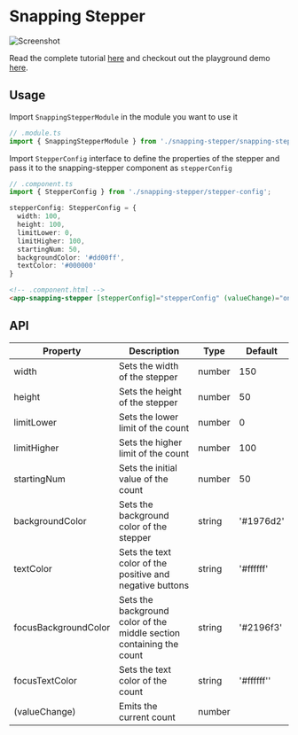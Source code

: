 # Snapping Stepper

![Screenshot](https://github.com/williamjuan027/nativescript-ui-components/blob/master/screenshots/snapping-stepper.gif)

Read the complete tutorial [here](https://nativescripting.com/posts/snapping-stepper-tutorial) and checkout out the playground demo [here](https://play.nativescript.org/?template=play-ng&id=6wCQbR&v=1).

## Usage
Import `SnappingStepperModule` in the module you want to use it  
```ts
// .module.ts
import { SnappingStepperModule } from './snapping-stepper/snapping-stepper.module';
```

Import `StepperConfig` interface to define the properties of the stepper and pass it to the snapping-stepper component as `stepperConfig`  
```ts
// .component.ts
import { StepperConfig } from './snapping-stepper/stepper-config';

stepperConfig: StepperConfig = {
  width: 100,
  height: 100,
  limitLower: 0,
  limitHigher: 100,
  startingNum: 50,
  backgroundColor: '#dd00ff',
  textColor: '#000000'
}
```  

```html
<!-- .component.html -->
<app-snapping-stepper [stepperConfig]="stepperConfig" (valueChange)="onStepperValueChange($event)"></app-snapping-stepper>
```

## API

| Property              | Description                                                                    | Type | Default                                                                                                 |
| --------------------- | ------------------------------------------------------------------------------ | ---------------------------------------------------------------------------------------------------- | --------- |
| width | Sets the width of the stepper | number | 150 |
| height | Sets the height of the stepper | number | 50 |
| limitLower | Sets the lower limit of the count | number | 0 |
| limitHigher | Sets the higher limit of the count | number | 100 |
| startingNum | Sets the initial value of the count | number | 50 |
| backgroundColor | Sets the background color of the stepper | string | '#1976d2' |
| textColor | Sets the text color of the positive and negative buttons | string | '#ffffff' |
| focusBackgroundColor | Sets the background color of the middle section containing the count | string | '#2196f3' |
| focusTextColor | Sets the text color of the count | string | '#ffffff'' |
| (valueChange) | Emits the current count | number | |
